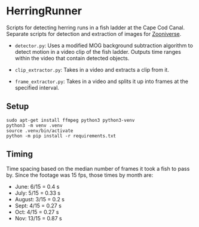 # HerringRunner

Scripts for detecting herring runs in a fish ladder at the Cape Cod Canal. Separate scripts for detection and extraction of images for [Zooniverse][].

[Zooniverse]: https://zooniverse.org

* `detector.py`: Uses a modified MOG background subtraction algorithm to detect motion in a video clip of the fish ladder. Outputs time ranges within the video that contain detected objects.

* `clip_extractor.py`: Takes in a video and extracts a clip from it.

* `frame_extractor.py`: Takes in a video and splits it up into frames at the specified interval.



## Setup

    sudo apt-get install ffmpeg python3 python3-venv
    python3 -m venv .venv
    source .venv/bin/activate
    python -m pip install -r requirements.txt


## Timing

Time spacing based on the median number of frames it took a fish to pass by. Since the footage was 15 fps, those times by month are:

* June: 6/15 = 0.4 s
* July: 5/15 = 0.33 s
* August: 3/15 = 0.2 s
* Sept: 4/15 = 0.27 s
* Oct: 4/15 = 0.27 s
* Nov: 13/15 = 0.87 s
